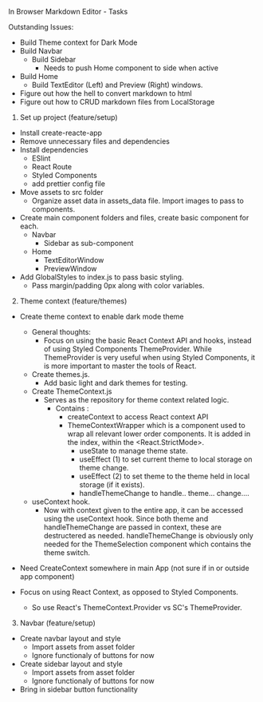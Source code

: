 In Browser Markdown Editor - Tasks

Outstanding Issues:

- Build Theme context for Dark Mode
- Build Navbar
  - Build Sidebar
    - Needs to push Home component to side when active
- Build Home
  - Build TextEditor (Left) and Preview (Right) windows.
- Figure out how the hell to convert markdown to html
- Figure out how to CRUD markdown files from LocalStorage

1. Set up project (feature/setup)

- Install create-reacte-app
- Remove unnecessary files and dependencies
- Install dependencies
  - ESlint
  - React Route
  - Styled Components
  - add prettier config file
- Move assets to src folder
  - Organize asset data in assets_data file. Import images to pass to components.
- Create main component folders and files, create basic component for each.
  - Navbar
    - Sidebar as sub-component
  - Home
    - TextEditorWindow
    - PreviewWindow
- Add GlobalStyles to index.js to pass basic styling.
  - Pass margin/padding 0px along with color variables.

2. Theme context (feature/themes)

- Create theme context to enable dark mode theme

  - General thoughts:
    - Focus on using the basic React Context API and hooks, instead of using Styled Components ThemeProvider. While ThemeProvider is very useful when using Styled Components, it is more important to master the tools of React.
  - Create themes.js.
    - Add basic light and dark themes for testing.
  - Create ThemeContext.js
    - Serves as the repository for theme context related logic.
      - Contains :
        - createContext to access React context API
        - ThemeContextWrapper which is a component used to wrap all relevant lower order components. It is added in the index, within the <React.StrictMode>.
          - useState to manage theme state.
          - useEffect (1) to set current theme to local storage on theme change.
          - useEffect (2) to set theme to the theme held in local storage (if it exists).
          - handleThemeChange to handle.. theme... change....
  - useContext hook.
    - Now with context given to the entire app, it can be accessed using the useContext hook. Since both theme and handleThemeChange are passed in context, these are destructered as needed. handleThemeChange is obviously only needed for the ThemeSelection component which contains the theme switch.

- Need CreateContext somewhere in main App (not sure if in or outside app component)
- Focus on using React Context, as opposed to Styled Components.
  - So use React's ThemeContext.Provider vs SC's ThemeProvider.

3. Navbar (feature/setup)

- Create navbar layout and style
  - Import assets from asset folder
  - Ignore functionaly of buttons for now
- Create sidebar layout and style
  - Import assets from asset folder
  - Ignore functionaly of buttons for now
- Bring in sidebar button functionality
